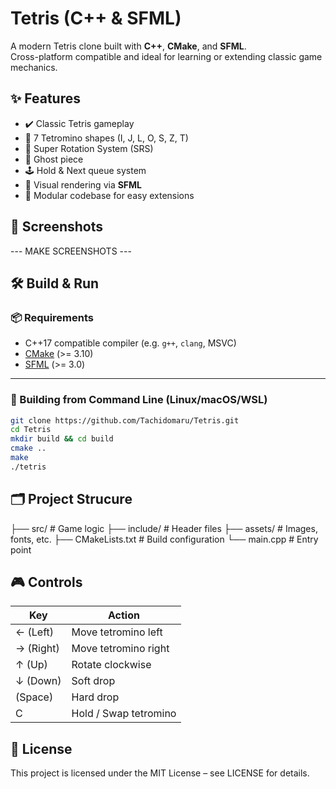 # Tetris (C++ & SFML)

A modern Tetris clone built with **C++**, **CMake**, and **SFML**.  
Cross-platform compatible and ideal for learning or extending classic game mechanics.

## ✨ Features

- ✔️ Classic Tetris gameplay
- 🧩 7 Tetromino shapes (I, J, L, O, S, Z, T)
- 🔄 Super Rotation System (SRS)
- 👻 Ghost piece
- 🕹️ Hold & Next queue system
- 🎨 Visual rendering via **SFML**
- 🧱 Modular codebase for easy extensions

## 📸 Screenshots

--- MAKE SCREENSHOTS ---

## 🛠️ Build & Run

### 📦 Requirements
- C++17 compatible compiler (e.g. `g++`, `clang`, MSVC)
- [CMake](https://cmake.org/) (>= 3.10)
- [SFML](https://www.sfml-dev.org/) (>= 3.0)

---

### 🔧 Building from Command Line (Linux/macOS/WSL)

```bash
git clone https://github.com/Tachidomaru/Tetris.git
cd Tetris
mkdir build && cd build
cmake ..
make
./tetris
```

## 🗂️ Project Strucure

├── src/           # Game logic
├── include/       # Header files
├── assets/        # Images, fonts, etc.
├── CMakeLists.txt # Build configuration
└── main.cpp       # Entry point

## 🎮 Controls

| Key           | Action                    |
|---------------|---------------------------|
| ← (Left)      | Move tetromino left       |
| → (Right)     | Move tetromino right      |
| ↑ (Up)        | Rotate clockwise          |
| ↓ (Down)      | Soft drop                 |
|   (Space)     | Hard drop                 |
| C             | Hold / Swap tetromino     |

## 📄 License

This project is licensed under the MIT License – see LICENSE for details.